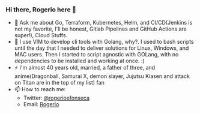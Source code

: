 ### Hi there, Rogerio here 👋

- 💬 Ask me about Go, Terraform, Kubernetes, Helm, and CI/CD(Jenkins is not my favorite, I'll be honest, Gitlab Pipelines and GitHub Actions are super!), Cloud Stuffs.
- 💬 I use VIM to develop cli tools with Golang, why?. I used to bash scripts until the day that I needed to deliver solutions for Linux, Windows, and MAC users. Then I started to script agnostic with GOLang, with no dependencies to be installed and working at once. :)
- ⚡ I'm almost 40 years old, married, a father of three, and anime(Dragonball, Samurai X, demon slayer, Jujutsu Kiasen and attack on Titan are in the top of my list) fan
- 📫 How to reach me: 
  - Twitter: [@rogerioefonseca](https://twitter.com/rogerioefonseca)
  - Email:   [Rogerio](mailto:rogerio@teccross.com.be?subject=[GitHub-Contact])
